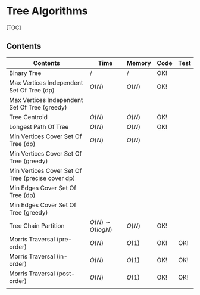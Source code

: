 # Tree Algorithms



[TOC]



## Contents

| Contents                                          | Time                | Memory | Code | Test |
| ------------------------------------------------- | ------------------- | ------ | ---- | ---- |
| Binary Tree                                       | $/$                 | $/$    | OK!  |      |
| Max Vertices Independent Set Of Tree (dp)         | $O(N)$              | $O(N)$ | OK!  |      |
| Max Vertices Independent Set Of Tree (greedy)     |                     |        |      |      |
| Tree Centroid                                     | $O(N)$              | $O(N)$ | OK!  |      |
| Longest Path Of Tree                              | $O(N)$              | $O(N)$ | OK!  |      |
| Min Vertices Cover Set Of Tree (dp)               | $O(N)$              | $O(N)$ |      |      |
| Min Vertices Cover Set Of Tree (greedy)           |                     |        |      |      |
| Min Vertices Cover Set Of Tree (precise cover dp) |                     |        |      |      |
| Min Edges Cover Set Of Tree (dp)                  |                     |        |      |      |
| Min Edges Cover Set Of Tree (greedy)              |                     |        |      |      |
| Tree Chain Partition                              | $O(N) \sim O(logN)$ | $O(N)$ | OK!  |      |
| Morris Traversal (pre-order)                      | $O(N)$              | $O(1)$ | OK!  | OK!  |
| Morris Traversal (in-order)                       | $O(N)$              | $O(1)$ | OK!  | OK!  |
| Morris Traversal (post-order)                     | $O(N)$              | $O(1)$ | OK!  | OK!  |
|                                                   |                     |        |      |      |

